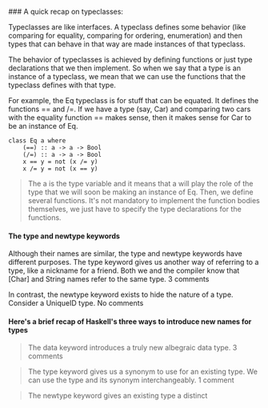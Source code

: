 
### A quick recap on typeclasses:

Typeclasses are like interfaces. A typeclass defines some behavior (like comparing for equality, comparing for ordering, enumeration) and then types that can behave in that way are made instances of that typeclass.

The behavior of typeclasses is achieved by defining functions or just type declarations that we then implement. So when we say that a type is an instance of a typeclass, we mean that we can use the functions that the typeclass defines with that type.

For example, the Eq typeclass is for stuff that can be equated. It defines the functions == and /=. If we have a type (say, Car) and comparing two cars with the equality function == makes sense, then it makes sense for Car to be an instance of Eq.

```
class Eq a where  
    (==) :: a -> a -> Bool  
    (/=) :: a -> a -> Bool  
    x == y = not (x /= y)  
    x /= y = not (x == y)  
```

 > The a is the type variable and it means that a will play the role of the type that we will soon be making an instance of Eq.
 Then, we define several functions. It's not mandatory to implement the function bodies themselves, we just have to specify the type declarations for the functions.

#### The type and newtype keywords
Although their names are similar, the type and newtype keywords have different purposes. The type keyword gives us another way of referring to a type, like a nickname for a friend. Both we and the compiler know that [Char] and String names refer to the same type. 3 comments

In contrast, the newtype keyword exists to hide the nature of a type. Consider a UniqueID type. No comments

#### Here's a brief recap of Haskell's three ways to introduce new names for types

> The data keyword introduces a truly new albegraic data type. 3 comments

> The type keyword gives us a synonym to use for an existing type. We can use the type and its synonym interchangeably. 1 comment

> The newtype keyword gives an existing type a distinct
